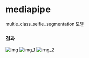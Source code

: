 # mediapipe

multie_class_selfie_segmentation 모델

### 결과
![img](https://github.com/DAASHeo/mediapipe/assets/64454313/51597baa-2584-41dc-82d4-d412562a085f)
![img_1](https://github.com/DAASHeo/mediapipe/assets/64454313/88e0546d-c409-4024-9dde-e7e8e1711e6d)
![img_2](https://github.com/DAASHeo/mediapipe/assets/64454313/9b01d14c-5dd5-4c4d-ac90-b9a8fcd2486c)
